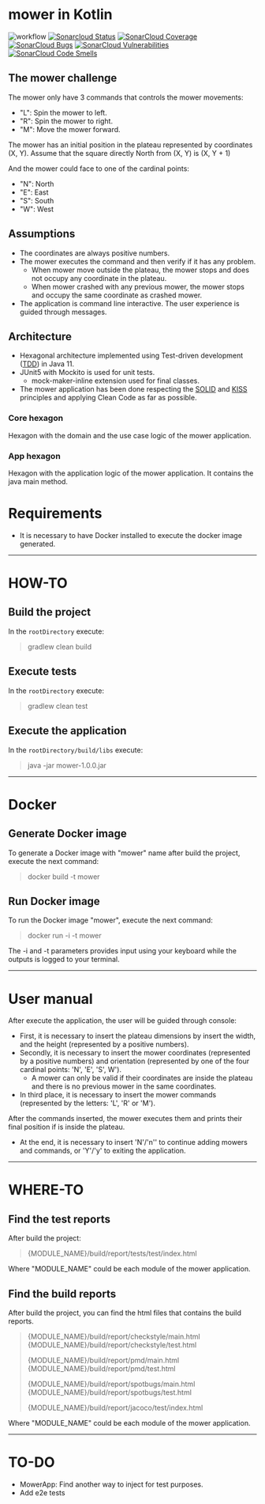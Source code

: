 # mower in Kotlin

![workflow](https://github.com/javintx/mower-kt/actions/workflows/gradle.yml/badge.svg)
[![Sonarcloud Status](https://sonarcloud.io/api/project_badges/measure?project=javintx_mower-kt&metric=alert_status)](https://sonarcloud.io/dashboard?id=javintx_mower)
[![SonarCloud Coverage](https://sonarcloud.io/api/project_badges/measure?project=javintx_mower-kt&metric=coverage)](https://sonarcloud.io/component_measures/metric/coverage/list?id=javintx_mower)
[![SonarCloud Bugs](https://sonarcloud.io/api/project_badges/measure?project=javintx_mower-kt&metric=bugs)](https://sonarcloud.io/component_measures/metric/reliability_rating/list?id=javintx_mower)
[![SonarCloud Vulnerabilities](https://sonarcloud.io/api/project_badges/measure?project=javintx_mower-kt&metric=vulnerabilities)](https://sonarcloud.io/component_measures/metric/security_rating/list?id=javintx_mower)
[![SonarCloud Code Smells](https://sonarcloud.io/api/project_badges/measure?project=javintx_mower-kt&metric=code_smells)](https://sonarcloud.io/component_measures?id=javintx_mower&metric=Maintainability&view=list)

## The mower challenge

The mower only have 3 commands that controls the mower movements:

- "L": Spin the mower to left.
- "R": Spin the mower to right.
- "M": Move the mower forward.

The mower has an initial position in the plateau represented by coordinates (X, Y). Assume that the square directly
North from (X, Y) is (X, Y + 1)

And the mower could face to one of the cardinal points:

- "N": North
- "E": East
- "S": South
- "W": West

## Assumptions

- The coordinates are always positive numbers.
- The mower executes the command and then verify if it has any problem.
    + When mower move outside the plateau, the mower stops and does not occupy any coordinate in the plateau.
    + When mower crashed with any previous mower, the mower stops and occupy the same coordinate as crashed mower.
- The application is command line interactive. The user experience is guided through messages.

## Architecture

- Hexagonal architecture implemented using Test-driven development
  ([TDD](https://en.wikipedia.org/wiki/Test-driven_development)) in Java 11.
- JUnit5 with Mockito is used for unit tests.
    + mock-maker-inline extension used for final classes.
- The mower application has been done respecting the [SOLID](https://en.wikipedia.org/wiki/SOLID)
  and [KISS](https://en.wikipedia.org/wiki/KISS_principle) principles and applying Clean Code as far as possible.

### Core hexagon

Hexagon with the domain and the use case logic of the mower application.

### App hexagon

Hexagon with the application logic of the mower application. It contains the java main method.

# Requirements

- It is necessary to have Docker installed to execute the docker image generated.

---

# HOW-TO

## Build the project

In the `rootDirectory` execute:

> gradlew clean build

## Execute tests

In the `rootDirectory` execute:

> gradlew clean test

## Execute the application

In the `rootDirectory/build/libs` execute:

> java -jar mower-1.0.0.jar

---

# Docker

## Generate Docker image

To generate a Docker image with "mower" name after build the project, execute the next command:

> docker build -t mower

## Run Docker image

To run the Docker image "mower", execute the next command:

> docker run -i -t mower

The -i and -t parameters provides input using your keyboard while the outputs is logged to your terminal.

---

# User manual

After execute the application, the user will be guided through console:

- First, it is necessary to insert the plateau dimensions by insert the width, and the height (represented by a positive
  numbers).
- Secondly, it is necessary to insert the mower coordinates (represented by a positive numbers) and orientation
  (represented by one of the four cardinal points: 'N', 'E', 'S', W').
    + A mower can only be valid if their coordinates are inside the plateau and there is no previous mower in the same
      coordinates.
- In third place, it is necessary to insert the mower commands (represented by the letters: 'L', 'R' or 'M').

After the commands inserted, the mower executes them and prints their final position if is inside the plateau.

- At the end, it is necessary to insert 'N'/'n'' to continue adding mowers and commands, or 'Y'/'y' to exiting the
  application.

---

# WHERE-TO

## Find the test reports

After build the project:

> {MODULE_NAME}/build/report/tests/test/index.html

Where "MODULE_NAME" could be each module of the mower application.

## Find the build reports

After build the project, you can find the html files that contains the build reports.

> {MODULE_NAME}/build/report/checkstyle/main.html
> {MODULE_NAME}/build/report/checkstyle/test.html
>
> {MODULE_NAME}/build/report/pmd/main.html
> {MODULE_NAME}/build/report/pmd/test.html
>
> {MODULE_NAME}/build/report/spotbugs/main.html
> {MODULE_NAME}/build/report/spotbugs/test.html
>
> {MODULE_NAME}/build/report/jacoco/test/index.html

Where "MODULE_NAME" could be each module of the mower application.

--- 

# TO-DO

- MowerApp: Find another way to inject for test purposes.
- Add e2e tests
